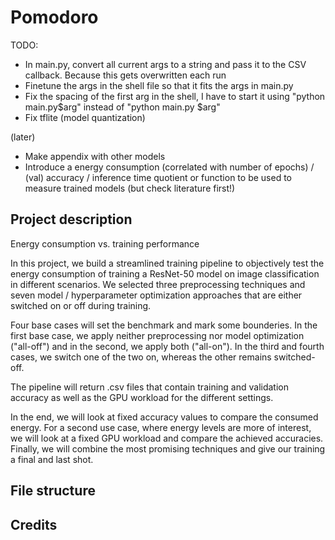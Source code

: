 # Pomodoro

TODO: 

* In main.py, convert all current args to a string and pass it to the CSV callback. Because this gets overwritten each run
* Finetune the args in the shell file so that it fits the args in main.py
* Fix the spacing of the first arg in the shell, I have to start it using "python main.py$arg" instead of "python main.py $arg"
* Fix tflite (model quantization)

(later) 
* Make appendix with other models
* Introduce a energy consumption (correlated with number of epochs) / (val) accuracy / inference time quotient or function to be used to measure trained models (but check literature first!)

## Project description

Energy consumption vs. training performance

In this project, we build a streamlined training pipeline to objectively test the energy consumption of training a ResNet-50 model on image classification in different scenarios. We selected three preprocessing techniques and seven model / hyperparameter optimization approaches that are either switched on or off during training.

Four base cases will set the benchmark and mark some bounderies. In the first base case, we apply neither preprocessing nor model optimization ("all-off") and in the second, we apply both ("all-on"). In the third and fourth cases, we switch one of the two on, whereas the other remains switched-off.

The pipeline will return .csv files that contain training and validation accuracy as well as the GPU workload for the different settings.

In the end, we will look at fixed accuracy values to compare the consumed energy. For a second use case, where energy levels are more of interest, we will look at a fixed GPU workload and compare the achieved accuracies. Finally, we will combine the most promising techniques and give our training a final and last shot.

## File structure

## Credits
